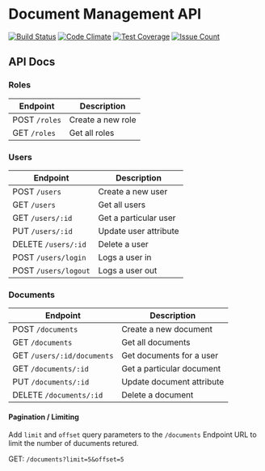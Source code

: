 # Document Management API

[![Build Status][travis-image]][travis-url]
[![Code Climate][codeclimate-image]][codeclimate-url]
[![Test Coverage][test-coverage-image]][test-coverage-url]
[![Issue Count][issues-image]][issues-url]


## API Docs

### Roles

Endpoint | Description
----------|-------------
POST `/roles` | Create a new role
GET `/roles` | Get all roles

### Users

Endpoint | Description
----------|-------------
POST `/users` | Create a new user
GET `/users` | Get all users
GET `/users/:id` | Get a particular user
PUT `/users/:id` | Update user attribute
DELETE `/users/:id` | Delete a user
POST `/users/login` | Logs a user in
POST `/users/logout` | Logs a user out

### Documents

Endpoint | Description
----------|-------------
POST `/documents` | Create a new document
GET `/documents` | Get all documents
GET `/users/:id/documents` | Get documents for a user
GET `/documents/:id` | Get a particular document
PUT `/documents/:id` | Update document attribute
DELETE `/documents/:id` | Delete a document

#### Pagination / Limiting

Add `limit` and `offset` query parameters to the `/documents` Endpoint URL to limit the number of ducuments retured.

GET: `/documents?limit=5&offset=5`


[travis-url]: https://travis-ci.org/azemoh/doc-man-api
[travis-image]: https://travis-ci.org/azemoh/doc-man-api.svg

[codeclimate-url]: https://codeclimate.com/github/azemoh/doc-man-api
[codeclimate-image]: https://codeclimate.com/github/azemoh/doc-man-api/badges/gpa.svg

[test-coverage-url]: https://codeclimate.com/github/azemoh/doc-man-api/coverage
[test-coverage-image]: https://codeclimate.com/github/azemoh/doc-man-api/badges/coverage.svg

[issues-image]: https://codeclimate.com/github/azemoh/doc-man-api/badges/issue_count.svg
[issues-url]: https://codeclimate.com/github/azemoh/doc-man-api
